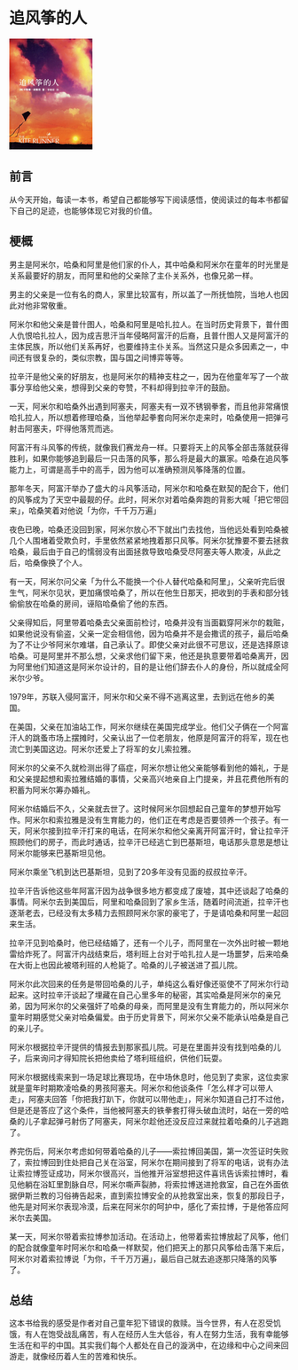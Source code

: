 # 追风筝的人

<img src="../../assets/books/zhuifengzhengderen.jpg" width="150px" height="200px" />

## 前言

从今天开始，每读一本书，希望自己都能够写下阅读感悟，使阅读过的每本书都留下自己的足迹，也能够体现它对我的价值。

## 梗概

男主是阿米尔，哈桑和阿里是他们家的仆人，其中哈桑和阿米尔在童年的时光里是关系最要好的朋友，而阿里和他的父亲除了主仆关系外，也像兄弟一样。

男主的父亲是一位有名的商人，家里比较富有，所以盖了一所抚恤院，当地人也因此对他非常敬重。

阿米尔和他父亲是普什图人，哈桑和阿里是哈扎拉人。在当时历史背景下，普什图人仇恨哈扎拉人，因为成吉思汗当年侵略阿富汗的后裔，且普什图人又是阿富汗的主体民族，所以他们关系再好，也要维持主仆关系。当然这只是众多因素之一，中间还有很复杂的，类似宗教，国与国之间博弈等等。

拉辛汗是他父亲的好朋友，也是阿米尔的精神支柱之一，因为在他童年写了一个故事分享给他父亲，想得到父亲的夸赞，不料却得到拉辛汗的鼓励。

一天，阿米尔和哈桑外出遇到阿塞夫，阿塞夫有一双不锈钢拳套，而且他非常痛恨哈扎拉人，所以想着修理哈桑，当他举起拳套向阿米尔走来时，哈桑使用一把弹弓射击阿塞夫，吓得他落荒而逃。

阿富汗有斗风筝的传统，就像我们赛龙舟一样。只要将天上的风筝全部击落就获得胜利，如果你能够追到最后一只击落的风筝，那么将是最大的赢家。哈桑在追风筝能力上，可谓是高手中的高手，因为他可以准确预测风筝降落的位置。

那年冬天，阿富汗举办了盛大的斗风筝活动，阿米尔和哈桑在默契的配合下，他们的风筝成为了天空中最靓的仔。此时，阿米尔对着哈桑奔跑的背影大喊「把它带回来」，哈桑笑着对他说「为你，千千万万遍」

夜色已晚，哈桑还没回到家，阿米尔放心不下就出门去找他，当他远处看到哈桑被几个人围堵着受欺负时，手里依然紧紧地拽着那只风筝。阿米尔犹豫要不要去拯救哈桑，最后由于自己的懦弱没有出面拯救导致哈桑受尽阿塞夫等人欺凌，从此之后，哈桑像换了个人。

有一天，阿米尔问父亲「为什么不能换一个仆人替代哈桑和阿里」，父亲听完后很生气，阿米尔见状，更加痛恨哈桑了，所以在他生日那天，把收到的手表和部分钱偷偷放在哈桑的房间，诬陷哈桑偷了他的东西。

父亲得知后，阿里带着哈桑去父亲面前检讨，哈桑并没有当面戳穿阿米尔的栽赃，如果他说没有偷盗，父亲一定会相信他，因为哈桑并不是会撒谎的孩子，最后哈桑为了不让少爷阿米尔难堪，自己承认了。即使父亲对此很不可思议，还是选择原谅哈桑。可是阿里并不那么想，父亲求他们留下来，他还是执意要带着哈桑离开，因为阿里他们知道这是阿米尔设计的，目的是让他们辞去仆人的身份，所以就成全阿米尔少爷。

1979年，苏联入侵阿富汗，阿米尔和父亲不得不逃离这里，去到远在他乡的美国。

在美国，父亲在加油站工作，阿米尔继续在美国完成学业。他们父子俩在一个阿富汗人的跳蚤市场上摆摊时，父亲认出了一位老朋友，他原是阿富汗的将军，现在也流亡到美国这边。阿米尔还爱上了将军的女儿索拉雅。

阿米尔的父亲不久就检测出得了癌症，阿米尔想让他父亲能够看到他的婚礼，于是和父亲提起想和索拉雅结婚的事情，父亲高兴地亲自上门提亲，并且花费他所有的积蓄为阿米尔筹办婚礼。

阿米尔结婚后不久，父亲就去世了。这时候阿米尔回想起自己童年的梦想开始写作。阿米尔和索拉雅是没有生育能力的，他们正在考虑是否要领养一个孩子。有一天，阿米尔接到拉辛汗打来的电话，在阿米尔和他父亲离开阿富汗时，曾让拉辛汗照顾他们的房子，而此时通话，拉辛汗已经逃亡到巴基斯坦，电话那头意思是想让阿米尔能够来巴基斯坦见他。

阿米尔乘坐飞机到达巴基斯坦，见到了20多年没有见面的叔叔拉辛汗。

拉辛汗告诉他这些年阿富汗因为战争很多地方都变成了废墟，其中还谈起了哈桑的事情。阿米尔去到美国后，阿里和哈桑回到了家乡生活，随着时间流逝，拉辛汗也逐渐老去，已经没有太多精力去照顾阿米尔家的豪宅了，于是请哈桑和阿里一起回来生活。

拉辛汗见到哈桑时，他已经结婚了，还有一个儿子，而阿里在一次外出时被一颗地雷给炸死了。阿富汗内战结束后，塔利班上台对于哈扎拉人是一场噩梦，后来哈桑在大街上也因此被塔利班的人枪毙了。哈桑的儿子被送进了孤儿院。

阿米尔此次回来的任务是带回哈桑的儿子，单纯这么看好像还驱使不了阿米尔行动起来。这时拉辛汗谈起了埋藏在自己心里多年的秘密，其实哈桑是阿米尔的亲兄弟，因为阿米尔的父亲强奸了哈桑的母亲，而阿里是没有生育能力的，所以阿米尔童年时期感觉父亲对哈桑偏爱。由于历史背景下，阿米尔父亲不能承认哈桑是自己的亲儿子。

阿米尔根据拉辛汗提供的情报去到那家孤儿院。可是在里面并没有找到哈桑的儿子，后来询问才得知院长把他卖给了塔利班组织，供他们玩耍。

阿米尔根据线索来到一场足球比赛现场，在中场休息时，他见到了卖家，这位卖家就是童年时期欺凌哈桑的男孩阿塞夫。阿米尔和他谈条件「怎么样才可以带人走」，阿塞夫回答「你把我打趴下，你就可以带他走」，阿米尔知道自己打不过他，但是还是答应了这个条件，当他被阿塞夫的铁拳套打得头破血流时，站在一旁的哈桑的儿子拿起弹弓射伤了阿塞夫，阿米尔趁他还没反应过来就拉着哈桑的儿子逃跑了。

养完伤后，阿米尔考虑如何带着哈桑的儿子——索拉博回美国，第一次签证时失败了，索拉博回到住处把自己关在浴室，阿米尔在期间接到了将军的电话，说有办法让索拉博签证成功，阿米尔很高兴，当他推开浴室想把这件喜讯告诉索拉博时，看见他躺在浴缸里割脉自尽，阿米尔嘶声裂肺，将索拉博送进抢救室，自己在外面依据伊斯兰教的习俗祷告起来，直到索拉博安全的从抢救室出来，恢复的那段日子，他先是对阿米尔表现冷漠，后来在阿米尔的呵护中，感化了索拉博，于是他答应阿米尔去美国。

某一天，阿米尔带着索拉博参加活动。在活动上，他带着索拉博放起了风筝，他们的配合就像童年时阿米尔和哈桑一样默契，他们把天上的那只风筝给击落下来后，阿米尔对着索拉博说「为你，千千万万遍」，最后自己就去追逐那只降落的风筝了。

## 总结

这本书给我的感受是作者对自己童年犯下错误的救赎。当今世界，有人在忍受饥饿，有人在饱受战乱痛苦，有人在经历人生大低谷，有人在努力生活，我有幸能够生活在和平的中国。其实我们每个人都处在自己的漩涡中，在边缘和中心之间来回游走，就像经历着人生的苦难和快乐。